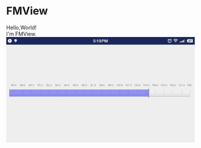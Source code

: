 # FMView
Hello,World!  
I'm FMView.
![FMView](https://github.com/SDonGit/FMView/blob/master/Gif_20170319_172230.gif)

